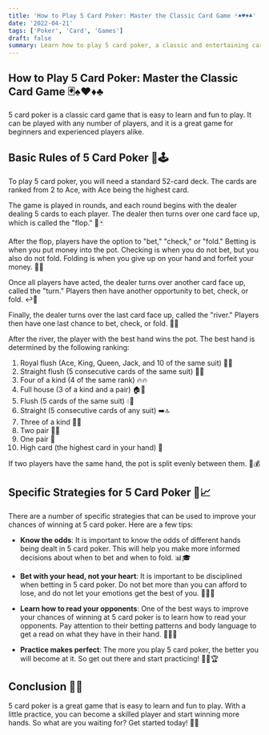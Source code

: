 ```yaml
---
title: 'How to Play 5 Card Poker: Master the Classic Card Game 🃏♠️♥️♦️♣️'
date: '2022-04-21'
tags: ['Poker', 'Card', 'Games']
draft: false
summary: Learn how to play 5 card poker, a classic and entertaining card game suitable for beginners and experienced players. Discover the basic rules, hand rankings, and specific strategies that can help you improve your chances of winning.
---
```


## How to Play 5 Card Poker: Master the Classic Card Game 🃏♠️♥️♦️♣️

5 card poker is a classic card game that is easy to learn and fun to play. It can be played with any number of players, and it is a great game for beginners and experienced players alike.

## Basic Rules of 5 Card Poker 📜🕹️

To play 5 card poker, you will need a standard 52-card deck. The cards are ranked from 2 to Ace, with Ace being the highest card.

The game is played in rounds, and each round begins with the dealer dealing 5 cards to each player. The dealer then turns over one card face up, which is called the "flop." 🔄🃏

After the flop, players have the option to "bet," "check," or "fold." Betting is when you put money into the pot. Checking is when you do not bet, but you also do not fold. Folding is when you give up on your hand and forfeit your money. 💸🤔

Once all players have acted, the dealer turns over another card face up, called the "turn." Players then have another opportunity to bet, check, or fold. ↩️🎲

Finally, the dealer turns over the last card face up, called the "river." Players then have one last chance to bet, check, or fold. 🔄🏁

After the river, the player with the best hand wins the pot. The best hand is determined by the following ranking:

1. Royal flush (Ace, King, Queen, Jack, and 10 of the same suit) 👑🎉
2. Straight flush (5 consecutive cards of the same suit) 🌟✨
3. Four of a kind (4 of the same rank) 🔥🔥
4. Full house (3 of a kind and a pair) 🏠🎊
5. Flush (5 cards of the same suit) 💧🌊
6. Straight (5 consecutive cards of any suit) ➡️🔝
7. Three of a kind 🎯🎯
8. Two pair 👥👥
9. One pair 👫
10. High card (the highest card in your hand) 🚀

If two players have the same hand, the pot is split evenly between them. 🤝💰

## Specific Strategies for 5 Card Poker 🧠📈

There are a number of specific strategies that can be used to improve your chances of winning at 5 card poker. Here are a few tips:

- **Know the odds**: It is important to know the odds of different hands being dealt in 5 card poker. This will help you make more informed decisions about when to bet and when to fold. 📊🎓
- **Bet with your head, not your heart**: It is important to be disciplined when betting in 5 card poker. Do not bet more than you can afford to lose, and do not let your emotions get the best of you. 🧘‍♂️💡

- **Learn how to read your opponents**: One of the best ways to improve your chances of winning at 5 card poker is to learn how to read your opponents. Pay attention to their betting patterns and body language to get a read on what they have in their hand. 👀🕵️‍♂️
- **Practice makes perfect**: The more you play 5 card poker, the better you will become at it. So get out there and start practicing! 🏃‍♀️🏆

## Conclusion 🏁🌟

5 card poker is a great game that is easy to learn and fun to play. With a little practice, you can become a skilled player and start winning more hands. So what are you waiting for? Get started today! 🎉🎈
